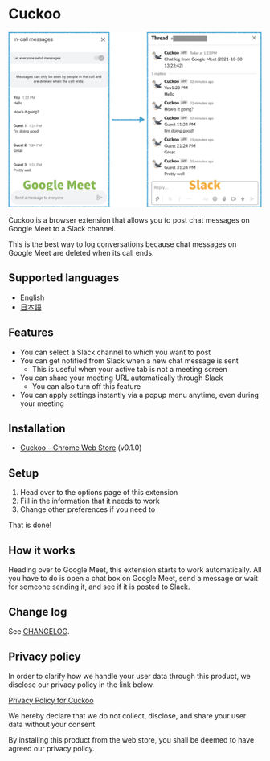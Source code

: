 # Cuckoo
![Google Meet to Slack](/img/google_meet_to_slack.png)

Cuckoo is a browser extension that allows you to post chat messages on Google Meet to a Slack channel.

This is the best way to log conversations because chat messages on Google Meet are deleted when its call ends.

## Supported languages
* English
* [日本語](/README/ja.md)

## Features
* You can select a Slack channel to which you want to post
* You can get notified from Slack when a new chat message is sent
    * This is useful when your active tab is not a meeting screen
* You can share your meeting URL automatically through Slack
    * You can also turn off this feature
* You can apply settings instantly via a popup menu anytime, even during your meeting

## Installation
* [Cuckoo - Chrome Web Store](https://chrome.google.com/webstore/detail/jgkpnadfdhhglgkimejpibhfiniemhhf) (v0.1.0)

## Setup
1. Head over to the options page of this extension
2. Fill in the information that it needs to work
3. Change other preferences if you need to

That is done!

## How it works
Heading over to Google Meet, this extension starts to work automatically. All you have to do is open a chat box on Google Meet, send a message or wait for someone sending it, and see if it is posted to Slack.

## Change log
See [CHANGELOG](/CHANGELOG/en.md).

## Privacy policy
In order to clarify how we handle your user data through this product, we disclose our privacy policy in the link below.

[Privacy Policy for Cuckoo](https://www.freeprivacypolicy.com/live/7e46ca5d-46df-4134-9e11-02addfba616b)

We hereby declare that we do not collect, disclose, and share your user data without your consent.

By installing this product from the web store, you shall be deemed to have agreed our privacy policy.
